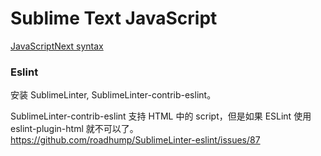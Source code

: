 # Sublime Text JavaScript

[JavaScriptNext syntax](https://github.com/Benvie/JavaScriptNext.tmLanguage)

### Eslint

安装 SublimeLinter, SublimeLinter-contrib-eslint。

SublimeLinter-contrib-eslint 支持 HTML 中的 script，但是如果 ESLint 使用 eslint-plugin-html 就不可以了。
<https://github.com/roadhump/SublimeLinter-eslint/issues/87>

